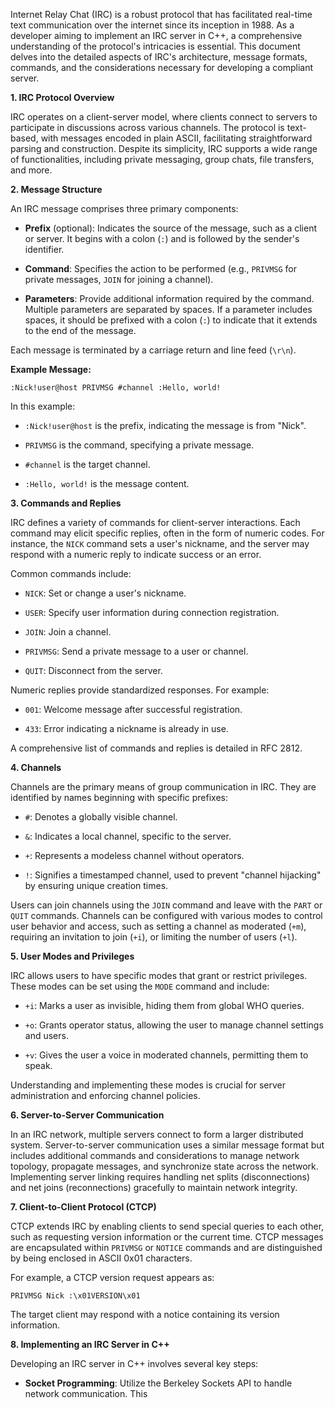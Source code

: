 Internet Relay Chat (IRC) is a robust protocol that has facilitated real-time text communication over the internet since its inception in 1988. As a developer aiming to implement an IRC server in C++, a comprehensive understanding of the protocol's intricacies is essential. This document delves into the detailed aspects of IRC's architecture, message formats, commands, and the considerations necessary for developing a compliant server.

**1. IRC Protocol Overview**

IRC operates on a client-server model, where clients connect to servers to participate in discussions across various channels. The protocol is text-based, with messages encoded in plain ASCII, facilitating straightforward parsing and construction. Despite its simplicity, IRC supports a wide range of functionalities, including private messaging, group chats, file transfers, and more. 

**2. Message Structure**

An IRC message comprises three primary components:

- **Prefix** (optional): Indicates the source of the message, such as a client or server. It begins with a colon (`:`) and is followed by the sender's identifier.

- **Command**: Specifies the action to be performed (e.g., `PRIVMSG` for private messages, `JOIN` for joining a channel).

- **Parameters**: Provide additional information required by the command. Multiple parameters are separated by spaces. If a parameter includes spaces, it should be prefixed with a colon (`:`) to indicate that it extends to the end of the message.

Each message is terminated by a carriage return and line feed (`\r\n`).

**Example Message:**

```
:Nick!user@host PRIVMSG #channel :Hello, world!
```

In this example:

- `:Nick!user@host` is the prefix, indicating the message is from "Nick".

- `PRIVMSG` is the command, specifying a private message.

- `#channel` is the target channel.

- `:Hello, world!` is the message content.

**3. Commands and Replies**

IRC defines a variety of commands for client-server interactions. Each command may elicit specific replies, often in the form of numeric codes. For instance, the `NICK` command sets a user's nickname, and the server may respond with a numeric reply to indicate success or an error.

Common commands include:

- `NICK`: Set or change a user's nickname.

- `USER`: Specify user information during connection registration.

- `JOIN`: Join a channel.

- `PRIVMSG`: Send a private message to a user or channel.

- `QUIT`: Disconnect from the server.

Numeric replies provide standardized responses. For example:

- `001`: Welcome message after successful registration.

- `433`: Error indicating a nickname is already in use.

A comprehensive list of commands and replies is detailed in RFC 2812.

**4. Channels**

Channels are the primary means of group communication in IRC. They are identified by names beginning with specific prefixes:

- `#`: Denotes a globally visible channel.

- `&`: Indicates a local channel, specific to the server.

- `+`: Represents a modeless channel without operators.

- `!`: Signifies a timestamped channel, used to prevent "channel hijacking" by ensuring unique creation times.

Users can join channels using the `JOIN` command and leave with the `PART` or `QUIT` commands. Channels can be configured with various modes to control user behavior and access, such as setting a channel as moderated (`+m`), requiring an invitation to join (`+i`), or limiting the number of users (`+l`).

**5. User Modes and Privileges**

IRC allows users to have specific modes that grant or restrict privileges. These modes can be set using the `MODE` command and include:

- `+i`: Marks a user as invisible, hiding them from global WHO queries.

- `+o`: Grants operator status, allowing the user to manage channel settings and users.

- `+v`: Gives the user a voice in moderated channels, permitting them to speak.

Understanding and implementing these modes is crucial for server administration and enforcing channel policies.

**6. Server-to-Server Communication**

In an IRC network, multiple servers connect to form a larger distributed system. Server-to-server communication uses a similar message format but includes additional commands and considerations to manage network topology, propagate messages, and synchronize state across the network. Implementing server linking requires handling net splits (disconnections) and net joins (reconnections) gracefully to maintain network integrity.

**7. Client-to-Client Protocol (CTCP)**

CTCP extends IRC by enabling clients to send special queries to each other, such as requesting version information or the current time. CTCP messages are encapsulated within `PRIVMSG` or `NOTICE` commands and are distinguished by being enclosed in ASCII 0x01 characters.

For example, a CTCP version request appears as:

```
PRIVMSG Nick :\x01VERSION\x01
```

The target client may respond with a notice containing its version information.

**8. Implementing an IRC Server in C++**

Developing an IRC server in C++ involves several key steps:

- **Socket Programming**: Utilize the Berkeley Sockets API to handle network communication. This 
